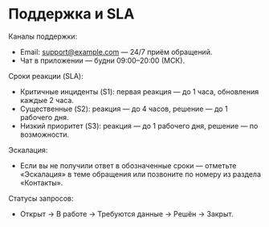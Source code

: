 # Поддержка и SLA

Каналы поддержки:

- Email: support@example.com — 24/7 приём обращений.
- Чат в приложении — будни 09:00–20:00 (МСК).

Сроки реакции (SLA):

- Критичные инциденты (S1): первая реакция — до 1 часа, обновления каждые 2 часа.
- Существенные (S2): реакция — до 4 часов, решение — до 1 рабочего дня.
- Низкий приоритет (S3): реакция — до 1 рабочего дня, решение — по возможности.

Эскалация:

- Если вы не получили ответ в обозначенные сроки — отметьте «Эскалация» в теме обращения или позвоните по номеру из раздела «Контакты».

Статусы запросов:

- Открыт → В работе → Требуются данные → Решён → Закрыт.

